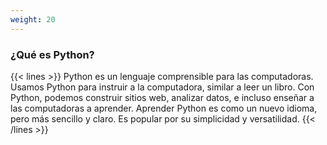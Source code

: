 ```yaml
---
weight: 20
---
```

### ¿Qué es Python?

{{< lines >}}
Python es un lenguaje comprensible para las computadoras.
Usamos Python para instruir a la computadora, similar a leer un libro.
Con Python, podemos construir sitios web, analizar datos, e incluso enseñar a las computadoras a aprender.
Aprender Python es como un nuevo idioma, pero más sencillo y claro.
Es popular por su simplicidad y versatilidad.
{{< /lines >}}

